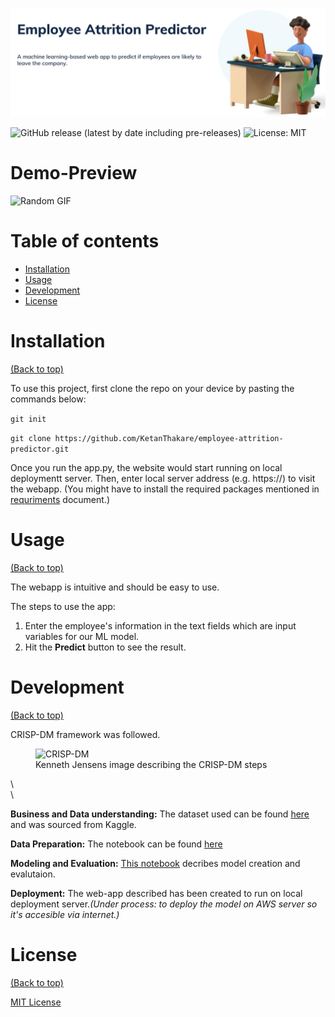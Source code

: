 
<!-- Add banner here -->
![Banner](Pictures/banner.png)
<!-- Add buttons here -->
![GitHub release (latest by date including pre-releases)](https://img.shields.io/github/v/release/navendu-pottekkat/awesome-readme?include_prereleases)
![License: MIT](https://img.shields.io/badge/License-MIT-yellow.svg)


# Demo-Preview
<!-- Add a demo for your project -->

![Random GIF](Pictures/web_app_1.gif)

# Table of contents
- [Installation](#installation)
- [Usage](#usage)
- [Development](#development)
- [License](#license)


# Installation
[(Back to top)](#table-of-contents)

To use this project, first clone the repo on your device by pasting the commands below:

```git init```

```git clone https://github.com/KetanThakare/employee-attrition-predictor.git```

Once you run the app.py, the website would start running on local deploymentt server. Then, enter local server address (e.g. https://) to visit the webapp. 
(You might have to install the required packages mentioned in [requriments](requirements.txt) document.)

# Usage
[(Back to top)](#table-of-contents)

The webapp is intuitive and should be easy to use. 

The steps to use the app:
1. Enter the employee's information in the text fields which are input variables for our ML model.  
2. Hit the **Predict** button to see the result. 



# Development
[(Back to top)](#table-of-contents)

CRISP-DM framework was followed.
<figure>
  <img
  src="https://github.com/KetanThakare/employee-attrition-predictor/blob/main/Pictures/CRISP-DM.png"
  alt="CRISP-DM">
  <figcaption>Kenneth Jensens image describing the CRISP-DM steps</figcaption>
</figure>
    
\             
\

**Business and Data understanding:** The dataset used can be found [here](Notebooks/Human_Resources.csv) and was sourced from Kaggle.

**Data Preparation:** The notebook can be found [here](Notebooks/Data%20Preparation.ipynb)

**Modeling and Evaluation:** [This notebook](Noteboks/Modeling%20and%20Evaluation.ipynb) decribes model creation and evalutaion.

**Deployment:** The web-app described has been created to run on local deployment server._(Under process: to deploy the model on AWS server so it's accesible via internet.)_ 



# License
[(Back to top)](#table-of-contents)

[MIT License](https://github.com/git/git-scm.com/blob/main/MIT-LICENSE.txt)

